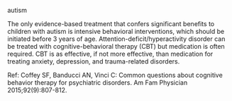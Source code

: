 autism

The only evidence-based treatment that confers significant benefits to children with autism is intensive behavioral interventions, which should be initiated before 3 years of age. Attention-deficit/hyperactivity disorder can be treated with cognitive-behavioral therapy (CBT) but medication is often required. CBT is as effective, if not more effective, than medication for treating anxiety, depression, and trauma-related disorders.

Ref: Coffey SF, Banducci AN, Vinci C: Common questions about cognitive behavior therapy for psychiatric disorders. Am Fam Physician 2015;92(9):807-812.